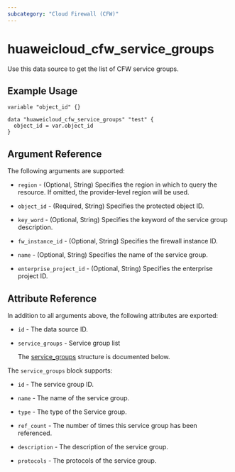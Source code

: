 ```yaml
---
subcategory: "Cloud Firewall (CFW)"
---
```


# huaweicloud_cfw_service_groups

Use this data source to get the list of CFW service groups.

## Example Usage

```hcl
variable "object_id" {}

data "huaweicloud_cfw_service_groups" "test" {
  object_id = var.object_id
}
```

## Argument Reference

The following arguments are supported:

* `region` - (Optional, String) Specifies the region in which to query the resource.
  If omitted, the provider-level region will be used.

* `object_id` - (Required, String) Specifies the protected object ID.

* `key_word` - (Optional, String) Specifies the keyword of the service group description.

* `fw_instance_id` - (Optional, String) Specifies the firewall instance ID.

* `name` - (Optional, String) Specifies the name of the service group.

* `enterprise_project_id` - (Optional, String) Specifies the enterprise project ID.

## Attribute Reference

In addition to all arguments above, the following attributes are exported:

* `id` - The data source ID.

* `service_groups` - Service group list

  The [service_groups](#data_service_groups_struct) structure is documented below.

<a name="data_service_groups_struct"></a>
The `service_groups` block supports:

* `id` - The service group ID.

* `name` - The name of the service group.

* `type` - The type of the Service group.

* `ref_count` - The number of times this service group has been referenced.

* `description` - The description of the service group.

* `protocols` - The protocols of the service group.
